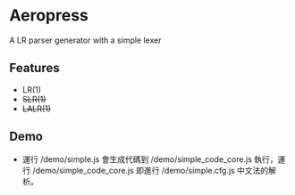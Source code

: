 # Aeropress

A LR parser generator with a simple lexer

## Features

* LR(1)
* ~~SLR(1)~~
* ~~LALR(1)~~

## Demo

* 運行 /demo/simple.js 會生成代碼到 /demo/simple_code_core.js 執行，運行 /demo/simple_code_core.js 即進行 /demo/simple.cfg.js 中文法的解析。

